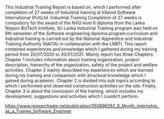  This Industrial Training Report is based on, which I performed after completion of 27 weeks of Industrial training at hSenid Software International (Pvt)Ltd. Industrial Training Completion of 27 weeks is compulsory for the award of the NVQ level 6 diploma from the Lanka Nippon BizTech Institute, Sri Lanka Industrial Training program was held on 6th semester of the Software engineering diploma program curriculum and Industrial training is carried out by the National Apprentice and Industrial Training Authority (NAITA) in collaboration with the LNBTI. This report contained experiences and knowledge which I gathered during my training period from 20/07/2020 to 20/01/2021. Mainly report has three Chapters. Chapter 1 includes information about training organization, project description, hierarchy of the organization, safety of the project and welfare activities. Chapter 2 mainly described my experiences which are learned during my training and comparison with structural knowledge which I gained during academic. Chapter 2 is divided into sub topics according to which I performed and observed construction activities on the site. Finally, Chapter 3 is about the conclusion of the training, which includes my development, suggestions and activities which I couldn’t perform.
 
 https://www.researchgate.net/publication/350896282_6_Month_Internship_as_a_Trainee_Software_Engineer
